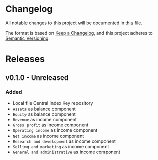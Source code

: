 # Changelog

All notable changes to this project will be documented in this file.

The format is based on [Keep a Changelog](https://keepachangelog.com/en/1.0.0/),
and this project adheres to [Semantic Versioning](https://semver.org/spec/v2.0.0.html).

# Releases

## v0.1.0 - Unreleased

### Added
- Local file Central Index Key repository
- `Assets` as balance component
- `Equity` as balance component
- `Revenue` as income component
- `Gross profit` as income component
- `Operating income` as income component
- `Net income` as income component
- `Research and development` as income component
- `Selling and marketing` as income component
- `General and administrative` as income component
